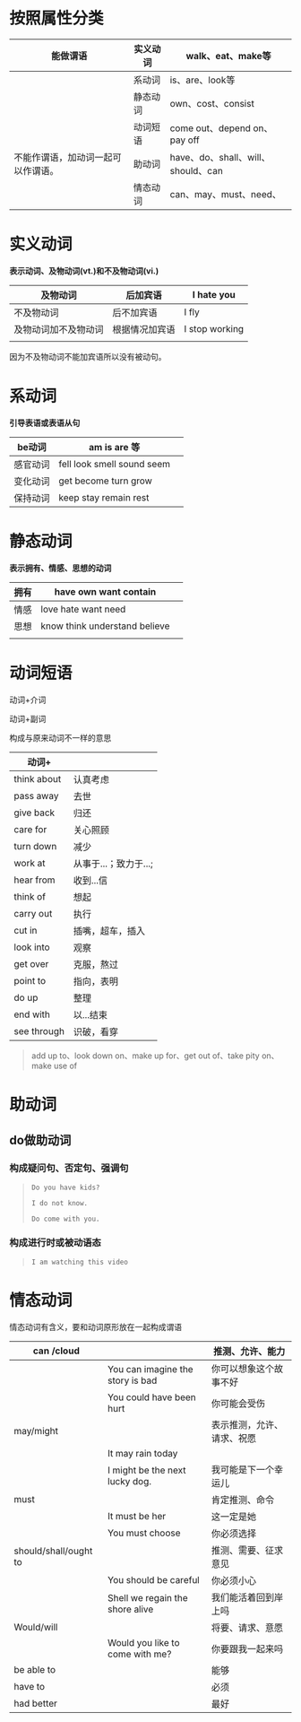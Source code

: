 # 按照属性分类

| 能做谓语                           | 实义动词 | walk、eat、make等                  |
| ---------------------------------- | -------- | ---------------------------------- |
|                                    | 系动词   | is、are、look等                    |
|                                    | 静态动词 | own、cost、consist                 |
|                                    | 动词短语 | come out、depend on、pay off       |
| 不能作谓语，加动词一起可以作谓语。 | 助动词   | have、do、shall、will、should、can |
|                                    | 情态动词 | can、may、must、need、             |



# 实义动词

**表示动词、及物动词(vt.)和不及物动词(vi.)**

| 及物动词             | 后加宾语       | I hate you     |
| -------------------- | -------------- | -------------- |
| 不及物动词           | 后不加宾语     | I fly          |
| 及物动词加不及物动词 | 根据情况加宾语 | I stop working |
|                      |                |                |

因为不及物动词不能加宾语所以没有被动句。

# 系动词

**引导表语或表语从句**

| be动词   | am is are 等               |      |
| -------- | -------------------------- | ---- |
| 感官动词 | fell look smell sound seem |      |
| 变化动词 | get become turn grow       |      |
| 保持动词 | keep stay remain rest      |      |



# 静态动词

**表示拥有、情感、思想的动词**

| 拥有 | have own want contain         |      |
| ---- | ----------------------------- | ---- |
| 情感 | love hate want need           |      |
| 思想 | know think understand believe |      |
|      |                               |      |

# 动词短语

动词+介词

动词+副词

构成与原来动词不一样的意思

| 动词+       |                       |
| ----------- | --------------------- |
| think about | 认真考虑              |
| pass away   | 去世                  |
| give back   | 归还                  |
| care for    | 关心照顾              |
| turn down   | 减少                  |
| work at     | 从事于...；致力于...; |
| hear from   | 收到...信             |
| think of    | 想起                  |
| carry out   | 执行                  |
| cut in      | 插嘴，超车，插入      |
| look into   | 观察                  |
| get over    | 克服，熬过            |
| point to    | 指向，表明            |
| do up       | 整理                  |
| end with    | 以...结束             |
| see through | 识破，看穿            |

> add up to、look down on、make up for、get out of、take pity on、make use of

# 助动词

## do做助动词

### 构成疑问句、否定句、强调句

> `Do you have kids?`
>
>  
>
> `I do not know.`
>
>  
>
> `Do come with you.`

### 构成进行时或被动语态

> `I am watching this video`



# 情态动词

情态动词有含义，要和动词原形放在一起构成谓语

| can /cloud            |                                  | 推测、允许、能力           |
| --------------------- | -------------------------------- | -------------------------- |
|                       | You can imagine the story is bad | 你可以想象这个故事不好     |
|                       | You could have been hurt         | 你可能会受伤               |
| may/might             |                                  | 表示推测，允许、请求、祝愿 |
|                       | It may rain today                |                            |
|                       | I might be the next lucky dog.   | 我可能是下一个幸运儿       |
| must                  |                                  | 肯定推测、命令             |
|                       | It must be her                   | 这一定是她                 |
|                       | You must choose                  | 你必须选择                 |
| should/shall/ought to |                                  | 推测、需要、征求意见       |
|                       | You should be careful            | 你必须小心                 |
|                       | Shell we regain the shore alive  | 我们能活着回到岸上吗       |
| Would/will            |                                  | 将要、请求、意愿           |
|                       | Would you like to come with me?  | 你要跟我一起来吗           |
| be able to            |                                  | 能够                       |
| have to               |                                  | 必须                       |
| had better            |                                  | 最好                       |

